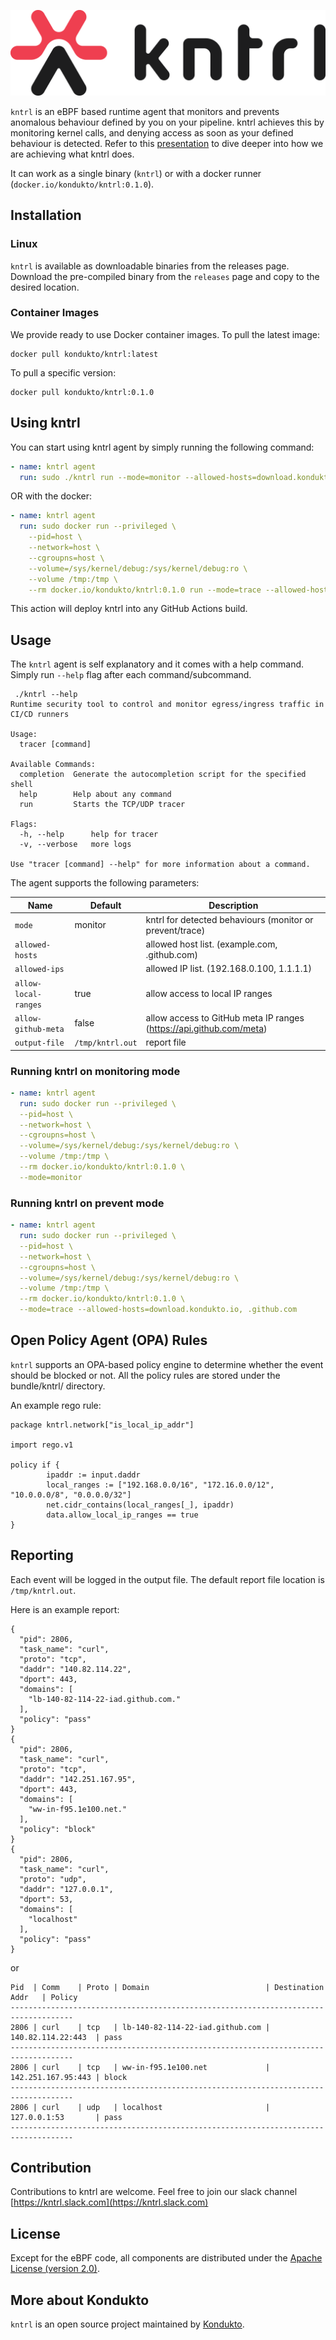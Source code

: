 ![kntrl logo](./docs/img/kntrl_logo.png) <!-- markdownlint-disable-line first-line-heading -->

`kntrl` is an eBPF based runtime agent that monitors and prevents anomalous behaviour defined by you on your pipeline. kntrl achieves this by monitoring kernel calls, and denying access as soon as your defined behaviour is detected. Refer to this [presentation](https://docs.google.com/presentation/d/1nmbqGfIxp9UyxlfT5EJyQsEWtQaXVoWD9Qjj1MJevuk/edit?usp=sharing) to dive deeper into how we are achieving what kntrl does.

It can work as a single binary (`kntrl`) or with a docker runner (`docker.io/kondukto/kntrl:0.1.0`).

## Installation
### Linux 
`kntrl` is available as downloadable binaries from the releases page. Download the pre-compiled binary from the `releases` page and copy to the desired location. 


### Container Images
We provide ready to use Docker container images. To pull the latest image:
```
docker pull kondukto/kntrl:latest
```

To pull a specific version:
```
docker pull kondukto/kntrl:0.1.0
```

## Using kntrl

You can start using kntrl agent by simply running the following command:

```yaml
- name: kntrl agent
  run: sudo ./kntrl run --mode=monitor --allowed-hosts=download.kondukto.io,${{ env.GITHUB_ACTIONS_URL }} --allowed-ips=10.0.2.3  
```

OR with the docker:

```yaml
- name: kntrl agent
  run: sudo docker run --privileged \
    --pid=host \
    --network=host \
    --cgroupns=host \
    --volume=/sys/kernel/debug:/sys/kernel/debug:ro \
    --volume /tmp:/tmp \
    --rm docker.io/kondukto/kntrl:0.1.0 run --mode=trace --allowed-hosts=kondukto.io,download.kondukto.io 
```

This action will deploy kntrl into any GitHub Actions build.

## Usage
The `kntrl` agent is self explanatory and it comes with a help command. Simply run `--help` flag after each command/subcommand.

```
 ./kntrl --help
Runtime security tool to control and monitor egress/ingress traffic in CI/CD runners

Usage:
  tracer [command]

Available Commands:
  completion  Generate the autocompletion script for the specified shell
  help        Help about any command
  run         Starts the TCP/UDP tracer

Flags:
  -h, --help      help for tracer
  -v, --verbose   more logs

Use "tracer [command] --help" for more information about a command.
```

The agent supports the following parameters:

| Name                     | Default               | Description                                                                                                                                                                                                                                                                                                                                                               |
| ------------------------ | --------------------- | ------------------------------------------------------------------------------------------------------------------------------------------------------------------------------------------------------------------------------------------------------------------------------------------------------------------------------------------------------------------------- |
| `mode`                   |   monitor                    | kntrl for detected behaviours (monitor or prevent/trace)                                                                                                                                                                                                                                                                                                                  |
| `allowed-hosts`                  |                       | allowed host list. (example.com, .github.com)                                                                                                                                                                                                                                                                                                                                                         |
| `allowed-ips`                  |                       | allowed IP list. (192.168.0.100, 1.1.1.1)                                                                                                                                                                                                                                                                                                                                                         |
| `allow-local-ranges`                  |  true              | allow access to local IP ranges                                                                                                                                                                                                                                                                                                                               |
| `allow-github-meta`                  |  false              | allow access to GitHub meta IP ranges (https://api.github.com/meta)                                                                                                                                                                                                                                                                                                                               |
| `output-file`                  | `/tmp/kntrl.out`                       | report file |                                                                                                                                                                                                                                     |

### Running kntrl on monitoring mode

```yaml
- name: kntrl agent
  run: sudo docker run --privileged \
  --pid=host \
  --network=host \
  --cgroupns=host \
  --volume=/sys/kernel/debug:/sys/kernel/debug:ro \
  --volume /tmp:/tmp \
  --rm docker.io/kondukto/kntrl:0.1.0 \
  --mode=monitor 
```

### Running kntrl on prevent mode

```yaml
- name: kntrl agent
  run: sudo docker run --privileged \
  --pid=host \
  --network=host \
  --cgroupns=host \
  --volume=/sys/kernel/debug:/sys/kernel/debug:ro \
  --volume /tmp:/tmp \
  --rm docker.io/kondukto/kntrl:0.1.0 \
  --mode=trace --allowed-hosts=download.kondukto.io, .github.com  
```

## Open Policy Agent (OPA) Rules
`kntrl` supports an OPA-based policy engine to determine whether the event should be blocked or not. All the policy rules are stored under the bundle/kntrl/ directory.

An example rego rule:
```
package kntrl.network["is_local_ip_addr"]

import rego.v1

policy if {
        ipaddr := input.daddr
        local_ranges := ["192.168.0.0/16", "172.16.0.0/12", "10.0.0.0/8", "0.0.0.0/32"]
        net.cidr_contains(local_ranges[_], ipaddr)
        data.allow_local_ip_ranges == true
}
```

## Reporting

Each event will be logged in the output file. The default report file location is `/tmp/kntrl.out`.

Here is an example report:
```
{
  "pid": 2806,
  "task_name": "curl",
  "proto": "tcp",
  "daddr": "140.82.114.22",
  "dport": 443,
  "domains": [
    "lb-140-82-114-22-iad.github.com."
  ],
  "policy": "pass"
}
{
  "pid": 2806,
  "task_name": "curl",
  "proto": "tcp",
  "daddr": "142.251.167.95",
  "dport": 443,
  "domains": [
    "ww-in-f95.1e100.net."
  ],
  "policy": "block"
}
{
  "pid": 2806,
  "task_name": "curl",
  "proto": "udp",
  "daddr": "127.0.0.1",
  "dport": 53,
  "domains": [
    "localhost"
  ],
  "policy": "pass"
}
```

or 

```
Pid  | Comm    | Proto | Domain                          | Destination Addr   | Policy
------------------------------------------------------------------------------------
2806 | curl    | tcp   | lb-140-82-114-22-iad.github.com | 140.82.114.22:443  | pass
------------------------------------------------------------------------------------
2806 | curl    | tcp   | ww-in-f95.1e100.net             | 142.251.167.95:443 | block
------------------------------------------------------------------------------------
2806 | curl    | udp   | localhost                       | 127.0.0.1:53       | pass
------------------------------------------------------------------------------------
```

## Contribution

Contributions to kntrl are welcome.
Feel free to join our slack channel [https://kntrl.slack.com](https://kntrl.slack.com)

## License
Except for the eBPF code, all components are distributed under the [Apache License (version 2.0)](./LICENSE.md).

## More about Kondukto
`kntrl` is an open source project maintained by [Kondukto](https://kondukto.io).
